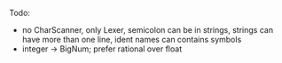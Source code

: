 Todo:
- no CharScanner, only Lexer, semicolon can be in strings, strings can have more
than one line, ident names can contains symbols
- integer -> BigNum; prefer rational over float
